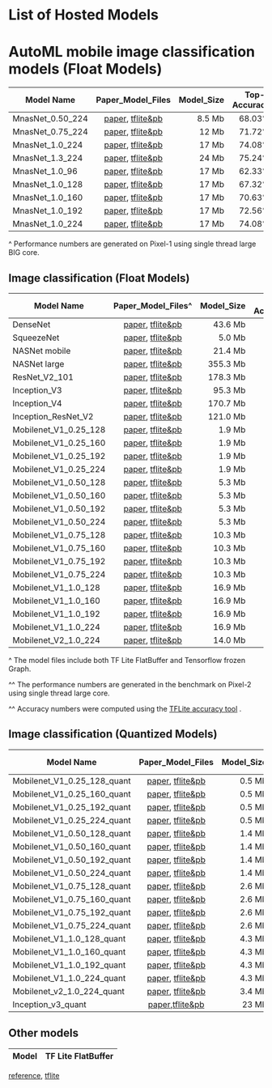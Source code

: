 
# List of Hosted Models

# AutoML mobile image classification models (Float Models)

Model Name          | Paper_Model_Files | Model_Size | Top-1 Accuracy | Top-5 Accuracy | TF Lite Performance^
------------------- | :---------------------------------------------------------------------------------------------------------------------------------------------------------------------------------------: | ---------: | -------------: | -------------: | ---------------------:
MnasNet_0.50_224| [paper](https://arxiv.org/abs/1807.11626), [tflite&pb](https://storage.cloud.google.com/download.tensorflow.org/models/tflite/mnasnet_0.5_224_09_07_2018.tgz) | 8.5 Mb    | 68.03%          | 87.79%          | 37 ms
MnasNet_0.75_224| [paper](https://arxiv.org/abs/1807.11626), [tflite&pb](https://storage.cloud.google.com/download.tensorflow.org/models/tflite/mnasnet_0.75_224_09_07_2018.tgz) | 12 Mb     | 71.72%          | 90.17%          | 61 ms
MnasNet_1.0_224| [paper](https://arxiv.org/abs/1807.11626), [tflite&pb](https://storage.cloud.google.com/download.tensorflow.org/models/tflite/mnasnet_1.0_224_09_07_2018.tgz) | 17 Mb     | 74.08%          | 91.75%          | 93 ms
MnasNet_1.3_224| [paper](https://arxiv.org/abs/1807.11626), [tflite&pb](https://storage.cloud.google.com/download.tensorflow.org/models/tflite/mnasnet_1.3_224_09_07_2018.tgz) | 24 Mb     | 75.24%          | 92.55%          | 152 ms
MnasNet_1.0_96| [paper](https://arxiv.org/abs/1807.11626), [tflite&pb](https://storage.cloud.google.com/download.tensorflow.org/models/tflite/mnasnet_1.0_96_09_07_2018.tgz) | 17 Mb    | 62.33%          | 83.98%          | 23 ms
MnasNet_1.0_128| [paper](https://arxiv.org/abs/1807.11626), [tflite&pb](https://storage.cloud.google.com/download.tensorflow.org/models/tflite/mnasnet_1.0_128_09_07_2018.tgz) | 17 Mb    | 67.32%          | 87.70%          | 34 ms
MnasNet_1.0_160| [paper](https://arxiv.org/abs/1807.11626), [tflite&pb](https://storage.cloud.google.com/download.tensorflow.org/models/tflite/mnasnet_1.0_160_09_07_2018.tgz) | 17 Mb    | 70.63%          | 89.58%          | 51 ms
MnasNet_1.0_192| [paper](https://arxiv.org/abs/1807.11626), [tflite&pb](https://storage.cloud.google.com/download.tensorflow.org/models/tflite/mnasnet_1.0_192_09_07_2018.tgz) | 17 Mb    | 72.56%          | 90.76%          | 70 ms
MnasNet_1.0_224| [paper](https://arxiv.org/abs/1807.11626), [tflite&pb](https://storage.cloud.google.com/download.tensorflow.org/models/tflite/mnasnet_1.0_224_09_07_2018.tgz) | 17 Mb    | 74.08%          | 91.75%          | 93 ms

^ Performance numbers are generated on Pixel-1 using single thread large BIG core.


## Image classification (Float Models)

Model Name            | Paper_Model_Files^                                                                                                                                                                        | Model_Size | Top-1 Accuracy | Top-5 Accuracy | TF Lite Performance^^ | Tensorflow Performance
--------------------- | :---------------------------------------------------------------------------------------------------------------------------------------------------------------------------------------: | ---------: | -------------: | -------------: | --------------------: | ---------------------:
DenseNet              | [paper](https://arxiv.org/abs/1608.06993), [tflite&pb](https://storage.googleapis.com/download.tensorflow.org/models/tflite/model_zoo/upload_20180427/densenet_2018_04_27.tgz)            | 43.6 Mb    | 64.2%          | 85.6%          | 894 ms                | 1262 ms
SqueezeNet            | [paper](https://arxiv.org/abs/1602.07360), [tflite&pb](https://storage.googleapis.com/download.tensorflow.org/models/tflite/model_zoo/upload_20180427/squeezenet_2018_04_27.tgz)          | 5.0 Mb     | 49.0%          | 72.9%          | 224 ms                | 255 ms
NASNet mobile         | [paper](https://arxiv.org/abs/1707.07012), [tflite&pb](https://storage.googleapis.com/download.tensorflow.org/models/tflite/model_zoo/upload_20180427/nasnet_mobile_2018_04_27.tgz)       | 21.4 Mb    | 73.9%          | 91.5%          | 261 ms                | 389 ms
NASNet large          | [paper](https://arxiv.org/abs/1707.07012), [tflite&pb](https://storage.googleapis.com/download.tensorflow.org/models/tflite/model_zoo/upload_20180427/nasnet_large_2018_04_27.tgz)        | 355.3 Mb   | 82.6%          | 96.1%          | 6697 ms               | 7940 ms
ResNet_V2_101         | [paper](https://arxiv.org/abs/1603.05027), [tflite&pb](https://storage.googleapis.com/download.tensorflow.org/models/tflite_11_05_08/resnet_v2_101.tgz)                                   | 178.3 Mb   | 76.8%          | 93.6%          | 1880 ms               | 1970 ms
Inception_V3          | [paper](http://arxiv.org/abs/1512.00567), [tflite&pb](https://storage.googleapis.com/download.tensorflow.org/models/tflite/model_zoo/upload_20180427/inception_v3_2018_04_27.tgz)         | 95.3 Mb    | 77.9%          | 93.8%          | 1433 ms               | 1522 ms
Inception_V4          | [paper](http://arxiv.org/abs/1602.07261), [tflite&pb](https://storage.googleapis.com/download.tensorflow.org/models/tflite/model_zoo/upload_20180427/inception_v4_2018_04_27.tgz)         | 170.7 Mb   | 80.1%          | 95.1%          | 2986 ms               | 3139 ms
Inception_ResNet_V2   | [paper](https://arxiv.org/abs/1602.07261), [tflite&pb](https://storage.googleapis.com/download.tensorflow.org/models/tflite/model_zoo/upload_20180427/inception_resnet_v2_2018_04_27.tgz) | 121.0 Mb   | 77.5%          | 94.0%          | 2731 ms               | 2926 ms
Mobilenet_V1_0.25_128 | [paper](https://arxiv.org/pdf/1704.04861.pdf), [tflite&pb](http://download.tensorflow.org/models/mobilenet_v1_2018_02_22/mobilenet_v1_0.25_128.tgz)                                       | 1.9 Mb     | 41.4%          | 66.2%          | 6.2 ms                | 13.0 ms
Mobilenet_V1_0.25_160 | [paper](https://arxiv.org/pdf/1704.04861.pdf), [tflite&pb](http://download.tensorflow.org/models/mobilenet_v1_2018_02_22/mobilenet_v1_0.25_160.tgz)                                       | 1.9 Mb     | 45.4%          | 70.2%          | 8.6 ms                | 19.5 ms
Mobilenet_V1_0.25_192 | [paper](https://arxiv.org/pdf/1704.04861.pdf), [tflite&pb](http://download.tensorflow.org/models/mobilenet_v1_2018_02_22/mobilenet_v1_0.25_192.tgz)                                       | 1.9 Mb     | 47.1%          | 72.0%          | 12.1 ms               | 27.8 ms
Mobilenet_V1_0.25_224 | [paper](https://arxiv.org/pdf/1704.04861.pdf), [tflite&pb](http://download.tensorflow.org/models/mobilenet_v1_2018_02_22/mobilenet_v1_0.25_224.tgz)                                       | 1.9 Mb     | 49.7%          | 74.1%          | 16.2 ms               | 37.3 ms
Mobilenet_V1_0.50_128 | [paper](https://arxiv.org/pdf/1704.04861.pdf), [tflite&pb](http://download.tensorflow.org/models/mobilenet_v1_2018_02_22/mobilenet_v1_0.5_128.tgz)                                        | 5.3 Mb     | 56.2%          | 79.3%          | 18.1 ms               | 29.9 ms
Mobilenet_V1_0.50_160 | [paper](https://arxiv.org/pdf/1704.04861.pdf), [tflite&pb](http://download.tensorflow.org/models/mobilenet_v1_2018_02_22/mobilenet_v1_0.5_160.tgz)                                        | 5.3 Mb     | 59.0%          | 81.8%          | 26.8 ms               | 45.9 ms
Mobilenet_V1_0.50_192 | [paper](https://arxiv.org/pdf/1704.04861.pdf), [tflite&pb](http://download.tensorflow.org/models/mobilenet_v1_2018_02_22/mobilenet_v1_0.5_192.tgz)                                        | 5.3 Mb     | 61.7%          | 83.5%          | 35.6 ms               | 65.3 ms
Mobilenet_V1_0.50_224 | [paper](https://arxiv.org/pdf/1704.04861.pdf), [tflite&pb](http://download.tensorflow.org/models/mobilenet_v1_2018_02_22/mobilenet_v1_0.5_224.tgz)                                        | 5.3 Mb     | 63.2%          | 84.9%          | 47.6 ms               | 164.2 ms
Mobilenet_V1_0.75_128 | [paper](https://arxiv.org/pdf/1704.04861.pdf), [tflite&pb](http://download.tensorflow.org/models/mobilenet_v1_2018_02_22/mobilenet_v1_0.75_128.tgz)                                       | 10.3 Mb    | 62.0%          | 83.8%          | 34.6 ms               | 48.7 ms
Mobilenet_V1_0.75_160 | [paper](https://arxiv.org/pdf/1704.04861.pdf), [tflite&pb](http://download.tensorflow.org/models/mobilenet_v1_2018_02_22/mobilenet_v1_0.75_160.tgz)                                       | 10.3 Mb    | 65.2%          | 85.9%          | 51.3 ms               | 75.2 ms
Mobilenet_V1_0.75_192 | [paper](https://arxiv.org/pdf/1704.04861.pdf), [tflite&pb](http://download.tensorflow.org/models/mobilenet_v1_2018_02_22/mobilenet_v1_0.75_192.tgz)                                       | 10.3 Mb    | 67.1%          | 87.2%          | 71.7 ms               | 107.0 ms
Mobilenet_V1_0.75_224 | [paper](https://arxiv.org/pdf/1704.04861.pdf), [tflite&pb](http://download.tensorflow.org/models/mobilenet_v1_2018_02_22/mobilenet_v1_0.75_224.tgz)                                       | 10.3 Mb    | 68.3%          | 88.1%          | 95.7 ms               | 143.4 ms
Mobilenet_V1_1.0_128  | [paper](https://arxiv.org/pdf/1704.04861.pdf), [tflite&pb](http://download.tensorflow.org/models/mobilenet_v1_2018_02_22/mobilenet_v1_1.0_128.tgz)                                        | 16.9 Mb    | 65.2%          | 85.7%          | 57.4 ms               | 76.8 ms
Mobilenet_V1_1.0_160  | [paper](https://arxiv.org/pdf/1704.04861.pdf), [tflite&pb](http://download.tensorflow.org/models/mobilenet_v1_2018_02_22/mobilenet_v1_1.0_160.tgz)                                        | 16.9 Mb    | 68.0%          | 87.7%          | 86.0 ms               | 117.7 ms
Mobilenet_V1_1.0_192  | [paper](https://arxiv.org/pdf/1704.04861.pdf), [tflite&pb](http://download.tensorflow.org/models/mobilenet_v1_2018_02_22/mobilenet_v1_1.0_192.tgz)                                        | 16.9 Mb    | 69.9%          | 89.1%          | 118.6 ms              | 167.3 ms
Mobilenet_V1_1.0_224  | [paper](https://arxiv.org/pdf/1704.04861.pdf), [tflite&pb](http://download.tensorflow.org/models/mobilenet_v1_2018_02_22/mobilenet_v1_1.0_224.tgz)                                        | 16.9 Mb    | 71.0%          | 89.9%          | 160.1 ms              | 224.3 ms
Mobilenet_V2_1.0_224  | [paper](https://arxiv.org/pdf/1801.04381.pdf), [tflite&pb](http://download.tensorflow.org/models/tflite_11_05_08/mobilenet_v2_1.0_224.tgz)                                                | 14.0 Mb    | 71.8%          | 90.6%          | 117 ms                |

^ The model files include both TF Lite FlatBuffer and Tensorflow frozen Graph.

^^ The performance numbers are generated in the benchmark on Pixel-2 using
single thread large core.

^^ Accuracy numbers were computed using the
[TFLite accuracy tool](../tools/accuracy/ilsvrc) .

## Image classification (Quantized Models)

Model Name                  | Paper_Model_Files                                                                                                                                         | Model_Size | Top-1 Accuracy | Top-5 Accuracy | TF Lite Performance
--------------------------- | :-------------------------------------------------------------------------------------------------------------------------------------------------------: | ---------: | -------------: | -------------: | ------------------:
Mobilenet_V1_0.25_128_quant | [paper](https://arxiv.org/pdf/1712.05877.pdf), [tflite&pb](http://download.tensorflow.org/models/mobilenet_v1_2018_08_02/mobilenet_v1_0.25_128_quant.tgz) | 0.5 Mb     | 39.5%          | 64.4%          | 3.7 ms
Mobilenet_V1_0.25_160_quant | [paper](https://arxiv.org/pdf/1712.05877.pdf), [tflite&pb](http://download.tensorflow.org/models/mobilenet_v1_2018_08_02/mobilenet_v1_0.25_160_quant.tgz) | 0.5 Mb     | 42.8%          | 68.1%          | 5.5 ms
Mobilenet_V1_0.25_192_quant | [paper](https://arxiv.org/pdf/1712.05877.pdf), [tflite&pb](http://download.tensorflow.org/models/mobilenet_v1_2018_08_02/mobilenet_v1_0.25_192_quant.tgz) | 0.5 Mb     | 45.7%          | 70.8%          | 7.9 ms
Mobilenet_V1_0.25_224_quant | [paper](https://arxiv.org/pdf/1712.05877.pdf), [tflite&pb](http://download.tensorflow.org/models/mobilenet_v1_2018_08_02/mobilenet_v1_0.25_224_quant.tgz) | 0.5 Mb     | 48.2%          | 72.8%          | 10.4 ms
Mobilenet_V1_0.50_128_quant | [paper](https://arxiv.org/pdf/1712.05877.pdf), [tflite&pb](http://download.tensorflow.org/models/mobilenet_v1_2018_08_02/mobilenet_v1_0.5_128_quant.tgz)  | 1.4 Mb     | 54.9%          | 78.1%          | 8.8 ms
Mobilenet_V1_0.50_160_quant | [paper](https://arxiv.org/pdf/1712.05877.pdf), [tflite&pb](http://download.tensorflow.org/models/mobilenet_v1_2018_08_02/mobilenet_v1_0.5_160_quant.tgz)  | 1.4 Mb     | 57.2%          | 80.5%          | 13.0 ms
Mobilenet_V1_0.50_192_quant | [paper](https://arxiv.org/pdf/1712.05877.pdf), [tflite&pb](http://download.tensorflow.org/models/mobilenet_v1_2018_08_02/mobilenet_v1_0.5_192_quant.tgz)  | 1.4 Mb     | 59.9%          | 82.1%          | 18.3 ms
Mobilenet_V1_0.50_224_quant | [paper](https://arxiv.org/pdf/1712.05877.pdf), [tflite&pb](http://download.tensorflow.org/models/mobilenet_v1_2018_08_02/mobilenet_v1_0.5_224_quant.tgz)  | 1.4 Mb     | 61.2%          | 83.2%          | 24.7 ms
Mobilenet_V1_0.75_128_quant | [paper](https://arxiv.org/pdf/1712.05877.pdf), [tflite&pb](http://download.tensorflow.org/models/mobilenet_v1_2018_08_02/mobilenet_v1_0.75_128_quant.tgz) | 2.6 Mb     | 55.9%          | 79.1%          | 16.2 ms
Mobilenet_V1_0.75_160_quant | [paper](https://arxiv.org/pdf/1712.05877.pdf), [tflite&pb](http://download.tensorflow.org/models/mobilenet_v1_2018_08_02/mobilenet_v1_0.75_160_quant.tgz) | 2.6 Mb     | 62.4%          | 83.7%          | 24.3 ms
Mobilenet_V1_0.75_192_quant | [paper](https://arxiv.org/pdf/1712.05877.pdf), [tflite&pb](http://download.tensorflow.org/models/mobilenet_v1_2018_08_02/mobilenet_v1_0.75_192_quant.tgz) | 2.6 Mb     | 66.1%          | 86.2%          | 33.8 ms
Mobilenet_V1_0.75_224_quant | [paper](https://arxiv.org/pdf/1712.05877.pdf), [tflite&pb](http://download.tensorflow.org/models/mobilenet_v1_2018_08_02/mobilenet_v1_0.75_224_quant.tgz) | 2.6 Mb     | 66.9%          | 86.9%          | 45.4 ms
Mobilenet_V1_1.0_128_quant  | [paper](https://arxiv.org/pdf/1712.05877.pdf), [tflite&pb](http://download.tensorflow.org/models/mobilenet_v1_2018_08_02/mobilenet_v1_1.0_128_quant.tgz)  | 4.3 Mb     | 63.3%          | 84.1%          | 24.9 ms
Mobilenet_V1_1.0_160_quant  | [paper](https://arxiv.org/pdf/1712.05877.pdf), [tflite&pb](http://download.tensorflow.org/models/mobilenet_v1_2018_08_02/mobilenet_v1_1.0_160_quant.tgz)  | 4.3 Mb     | 66.9%          | 86.7%          | 37.4 ms
Mobilenet_V1_1.0_192_quant  | [paper](https://arxiv.org/pdf/1712.05877.pdf), [tflite&pb](http://download.tensorflow.org/models/mobilenet_v1_2018_08_02/mobilenet_v1_1.0_192_quant.tgz)  | 4.3 Mb     | 69.1%          | 88.1%          | 51.9 ms
Mobilenet_V1_1.0_224_quant  | [paper](https://arxiv.org/pdf/1712.05877.pdf), [tflite&pb](http://download.tensorflow.org/models/mobilenet_v1_2018_08_02/mobilenet_v1_1.0_224_quant.tgz)  | 4.3 Mb     | 70.0%          | 89.0%          | 70.2 ms
Mobilenet_v2_1.0_224_quant  | [paper](https://arxiv.org/abs/1806.08342), [tflite&pb](http://download.tensorflow.org/models/tflite_11_05_08/mobilenet_v2_1.0_224_quant.tgz)              | 3.4 Mb     | 70.8%          | 89.9%          | 80.3 ms
Inception_v3_quant          | [paper](https://arxiv.org/abs/1806.08342),[tflite&pb](http://download.tensorflow.org/models/tflite_11_05_08/inception_v3_quant.tgz)                       | 23 Mb      | 77.5%          | 93.7%          | 637 ms

## Other models

Model                   | TF Lite FlatBuffer
----------------------- | :----------------:
[reference](https://research.googleblog.com/2017/11/on-device-conversational-modeling-with.html),
[tflite](https://storage.googleapis.com/download.tensorflow.org/models/smartreply_1.0_2017_11_01.zip)
